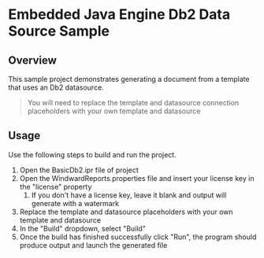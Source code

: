 # Embedded Java Engine Db2 Data Source Sample

## Overview
This sample project demonstrates generating a document from a template that uses an Db2 datasource.

> You will need to replace the template and datasource connection placeholders with your own template and datasource

## Usage
Use the following steps to build and run the project.

1. Open the BasicDb2.ipr file of  project
2. Open the WindwardReports.properties file and insert your license key in the "license" property
    1. If you don't have a license key, leave it blank and output will generate with a watermark
3. Replace the template and datasource placeholders with your own template and datasource
4. In the "Build" dropdown, select "Build"
5. Once the build has finished successfully click "Run", the program should produce output and launch the generated file
